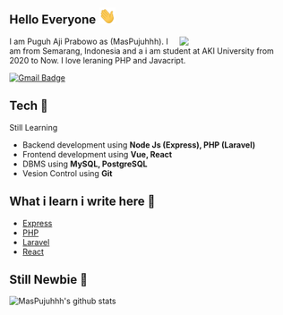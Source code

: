 
<h2> Hello Everyone <img src="https://raw.githubusercontent.com/ABSphreak/ABSphreak/master/gifs/Hi.gif" width="30px"></h2>

<img align='right' src='https://media.giphy.com/media/iJsjsm6dhNPiQBvztq/giphy.gif' width='200"'>

I am Puguh Aji Prabowo as (MasPujuhhh). I am from Semarang, Indonesia and a i am student at AKI University from 2020 to Now. I love leraning PHP and Javacript.

<!-- [![Telegram Badge](https://img.shields.io/badge/-@Abdurahman-1ca0f1?style=flat-square&labelColor=1ca0f1&logo=telegram&logoColor=white)](https://telegram.me/skyvuejsx) [![Linkedin Badge](https://img.shields.io/badge/-Abdurahman-blue?style=flat-square&logo=Linkedin&logoColor=white&link=https://www.linkedin.com/in/abdurahmanargoebie/)](https://www.linkedin.com/in/abdurahmanargoebie/) -->
[![Gmail Badge](https://img.shields.io/badge/-puguhaji02@gmail.com-c14438?style=flat-square&logo=Gmail&logoColor=white&link=mailto:puguhaji02@gmail.com)](mailto:puguhaji02@gmail.com)

## Tech 🚀 

Still Learning

- Backend development using **Node Js (Express), PHP (Laravel)**
- Frontend development using **Vue, React**
- DBMS using **MySQL, PostgreSQL**
- Vesion Control using **Git**

## What i learn i write here 🎈

- [Express](node/express.md)
- [PHP](php/php.md)
- [Laravel](laravel/laravel.md)
- [React](react/react.md)

## Still Newbie 🤗
![MasPujuhhh's github stats](https://github-readme-stats.vercel.app/api?username=MasPujuhhh&hide=["issues"]&show_icons=true)

